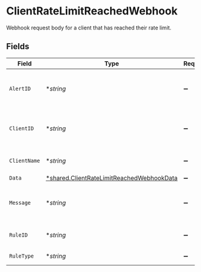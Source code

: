 # ClientRateLimitReachedWebhook

Webhook request body for a client that has reached their rate limit.


## Fields

| Field                                                                                                        | Type                                                                                                         | Required                                                                                                     | Description                                                                                                  |
| ------------------------------------------------------------------------------------------------------------ | ------------------------------------------------------------------------------------------------------------ | ------------------------------------------------------------------------------------------------------------ | ------------------------------------------------------------------------------------------------------------ |
| `AlertID`                                                                                                    | **string*                                                                                                    | :heavy_minus_sign:                                                                                           | Unique identifier of the webhook event.                                                                      |
| `ClientID`                                                                                                   | **string*                                                                                                    | :heavy_minus_sign:                                                                                           | Unique identifier for your client in Codat.                                                                  |
| `ClientName`                                                                                                 | **string*                                                                                                    | :heavy_minus_sign:                                                                                           | Name of your client in Codat.                                                                                |
| `Data`                                                                                                       | [*shared.ClientRateLimitReachedWebhookData](../../../pkg/models/shared/clientratelimitreachedwebhookdata.md) | :heavy_minus_sign:                                                                                           | N/A                                                                                                          |
| `Message`                                                                                                    | **string*                                                                                                    | :heavy_minus_sign:                                                                                           | A human-readable message about the webhook.                                                                  |
| `RuleID`                                                                                                     | **string*                                                                                                    | :heavy_minus_sign:                                                                                           | Unique identifier for the rule.                                                                              |
| `RuleType`                                                                                                   | **string*                                                                                                    | :heavy_minus_sign:                                                                                           | The type of rule.                                                                                            |